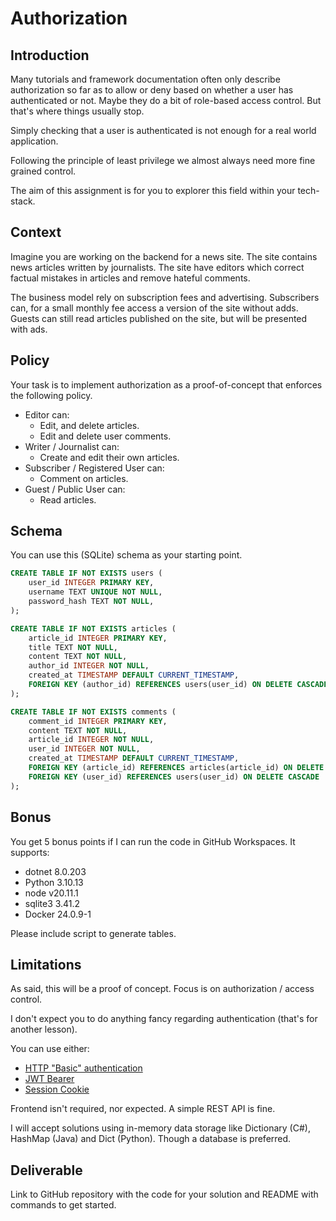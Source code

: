 # Authorization

## Introduction

Many tutorials and framework documentation often only describe authorization
so far as to allow or deny based on whether a user has authenticated or not.
Maybe they do a bit of role-based access control.
But that's where things usually stop.

Simply checking that a user is authenticated is not enough for a real world
application.

Following the principle of least privilege we almost always need more fine
grained control.

The aim of this assignment is for you to explorer this field within your
tech-stack.

## Context

Imagine you are working on the backend for a news site.
The site contains news articles written by journalists.
The site have editors which correct factual mistakes in articles and remove
hateful comments.

The business model rely on subscription fees and advertising.
Subscribers can, for a small monthly fee access a version of the site without
adds.
Guests can still read articles published on the site, but will be presented with
ads.

## Policy

Your task is to implement authorization as a proof-of-concept that enforces the
following policy.

- Editor can:
    - Edit, and delete articles.
    - Edit and delete user comments.
- Writer / Journalist can:
    - Create and edit their own articles.
- Subscriber / Registered User can:
    - Comment on articles.
- Guest / Public User can:
    - Read articles.

## Schema

You can use this (SQLite) schema as your starting point.

```sql
CREATE TABLE IF NOT EXISTS users (
    user_id INTEGER PRIMARY KEY,
    username TEXT UNIQUE NOT NULL,
    password_hash TEXT NOT NULL,
);

CREATE TABLE IF NOT EXISTS articles (
    article_id INTEGER PRIMARY KEY,
    title TEXT NOT NULL,
    content TEXT NOT NULL,
    author_id INTEGER NOT NULL,
    created_at TIMESTAMP DEFAULT CURRENT_TIMESTAMP,
    FOREIGN KEY (author_id) REFERENCES users(user_id) ON DELETE CASCADE
);

CREATE TABLE IF NOT EXISTS comments (
    comment_id INTEGER PRIMARY KEY,
    content TEXT NOT NULL,
    article_id INTEGER NOT NULL,
    user_id INTEGER NOT NULL,
    created_at TIMESTAMP DEFAULT CURRENT_TIMESTAMP,
    FOREIGN KEY (article_id) REFERENCES articles(article_id) ON DELETE CASCADE,
    FOREIGN KEY (user_id) REFERENCES users(user_id) ON DELETE CASCADE
);
```

## Bonus

You get 5 bonus points if I can run the code in GitHub Workspaces.
It supports:

- dotnet 8.0.203
- Python 3.10.13
- node v20.11.1
- sqlite3 3.41.2
- Docker 24.0.9-1

Please include script to generate tables.

## Limitations

As said, this will be a proof of concept.
Focus is on authorization / access control.

I don't expect you to do anything fancy regarding authentication (that's for
another lesson).

You can use either:

- [HTTP "Basic" authentication](https://developer.mozilla.org/en-US/docs/Web/HTTP/Authentication)
- [JWT Bearer](https://jwt.io/introduction/)
- [Session Cookie](https://cyberchimps.com/blog/session-cookies/)

Frontend isn't required, nor expected.
A simple REST API is fine.

I will accept solutions using in-memory data storage like Dictionary (C#),
HashMap (Java) and Dict (Python).
Though a database is preferred.

## Deliverable

Link to GitHub repository with the code for your solution and README with
commands to get started.